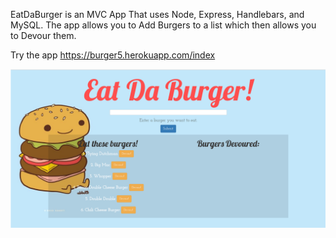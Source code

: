 EatDaBurger is an MVC App That uses Node, Express, Handlebars, and MySQL. The app allows you to Add Burgers to a list which then allows you to Devour them.

Try the app https://burger5.herokuapp.com/index


![GitHub Logo](eatdaburger.png)
